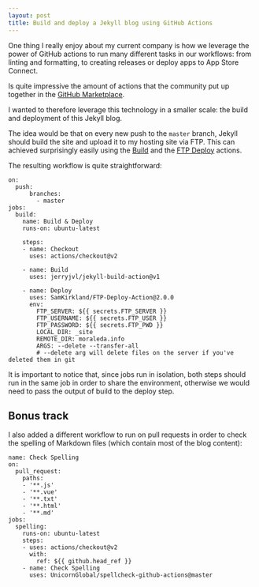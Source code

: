 ```yaml
---
layout: post
title: Build and deploy a Jekyll blog using GitHub Actions
---
```


One thing I really enjoy about my current company is how we leverage the power of GitHub actions to run many different tasks in our workflows: from linting and formatting, to creating releases or deploy apps to App Store Connect.

Is quite impressive the amount of actions that the community put up together in the [GitHub Marketplace](https://github.com/marketplace?type=).

I wanted to therefore leverage this technology in a smaller scale: the build and deployment of this Jekyll blog.

The idea would be that on every new push to the `master` branch, Jekyll should build the site and upload it to my hosting site via FTP.
This can achieved surprisingly easily using the [Build](https://github.com/marketplace/actions/build-jekyll) and the [FTP Deploy](https://github.com/marketplace/actions/ftp-deploy) actions.

The resulting workflow is quite straightforward:


```
on:
  push:
      branches:
        - master
jobs:
  build:
    name: Build & Deploy
    runs-on: ubuntu-latest

    steps:
    - name: Checkout
      uses: actions/checkout@v2

    - name: Build
      uses: jerryjvl/jekyll-build-action@v1
        
    - name: Deploy
      uses: SamKirkland/FTP-Deploy-Action@2.0.0
      env:
        FTP_SERVER: ${{ secrets.FTP_SERVER }}
        FTP_USERNAME: ${{ secrets.FTP_USER }}
        FTP_PASSWORD: ${{ secrets.FTP_PWD }}
        LOCAL_DIR: _site
        REMOTE_DIR: moraleda.info
        ARGS: --delete --transfer-all
        # --delete arg will delete files on the server if you've deleted them in git
```


It is important to notice that, since jobs run in isolation, both steps should run in the same job in order to share the environment, otherwise we would need to pass the output of build to the deploy step. 

## Bonus track
I also added a different workflow to run on pull requests in order to check the spelling of Markdown files (which contain most of the blog content):

```
name: Check Spelling
on:
  pull_request:
    paths:
    - '**.js'
    - '**.vue'
    - '**.txt'
    - '**.html'
    - '**.md'
jobs:
  spelling:
    runs-on: ubuntu-latest
    steps:
    - uses: actions/checkout@v2
      with:
        ref: ${{ github.head_ref }}
    - name: Check Spelling
      uses: UnicornGlobal/spellcheck-github-actions@master

```